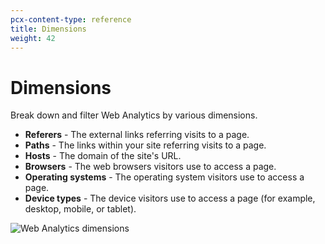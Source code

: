 ```yaml
---
pcx-content-type: reference
title: Dimensions
weight: 42
---
```


# Dimensions

Break down and filter Web Analytics by various dimensions.

*   **Referers** - The external links referring visits to a page.
*   **Paths** - The links within your site referring visits to a page.
*   **Hosts** - The domain of the site's URL.
*   **Browsers** - The web browsers visitors use to access a page.
*   **Operating systems** - The operating system visitors use to access a page.
*   **Device types** - The device visitors use to access a page (for example, desktop, mobile, or tablet).

![Web Analytics dimensions](/analytics/static/images/dash-web_analytics-dimensions.png)
